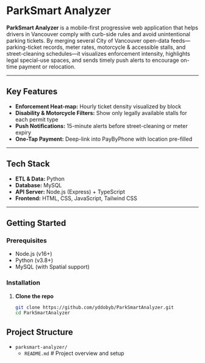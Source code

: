 # ParkSmart Analyzer

**ParkSmart Analyzer** is a mobile-first progressive web application that helps drivers in Vancouver comply with curb-side rules and avoid unintentional parking tickets. By merging several City of Vancouver open-data feeds—parking-ticket records, meter rates, motorcycle & accessible stalls, and street-cleaning schedules—it visualizes enforcement intensity, highlights legal special-use spaces, and sends timely push alerts to encourage on-time payment or relocation.

---

## Key Features

- **Enforcement Heat-map:** Hourly ticket density visualized by block  
- **Disability & Motorcycle Filters:** Show only legally available stalls for each permit type  
- **Push Notifications:** 15-minute alerts before street-cleaning or meter expiry  
- **One-Tap Payment:** Deep-link into PayByPhone with location pre-filled  

---

## Tech Stack

- **ETL & Data:** Python
- **Database:** MySQL
- **API Server:** Node.js (Express) + TypeScript  
- **Frontend:** HTML, CSS, JavaScript, Tailwind CSS

---

## Getting Started

### Prerequisites

- Node.js (v16+)  
- Python (v3.8+)  
- MySQL (with Spatial support)  

### Installation

1. **Clone the repo**  
   ```bash
   git clone https://github.com/yddobyb/ParkSmartAnalyzer.git
   cd ParkSmartAnalyzer


## Project Structure

- `parksmart-analyzer/` 
  - `README.md`          # Project overview and setup  

